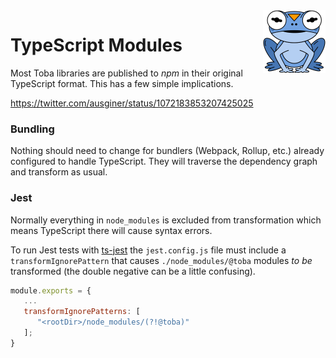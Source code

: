 <img src="./images/logo-colored.svg" align="right" width="100"/>

# TypeScript Modules

Most Toba libraries are published to _npm_ in their original TypeScript format. This has a few simple implications.

https://twitter.com/ausginer/status/1072183853207425025

### Bundling

Nothing should need to change for bundlers (Webpack, Rollup, etc.) already configured to handle TypeScript. They will traverse the dependency graph and transform as usual.

### Jest

Normally everything in `node_modules` is excluded from transformation which means TypeScript there will cause syntax errors.

To run Jest tests with [ts-jest](https://github.com/kulshekhar/ts-jest) the `jest.config.js` file must include a `transformIgnorePattern` that causes `./node_modules/@toba` modules _to be_ transformed (the double negative can be a little confusing).

```js
module.exports = {
   ...
   transformIgnorePatterns: [
      "<rootDir>/node_modules/(?!@toba)"
   ];
}
```
